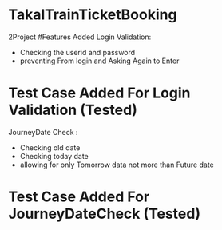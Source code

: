 # TakalTrainTicketBooking
2Project
#Features Added
Login Validation:
* Checking the userid and password 
* preventing From login and Asking Again to  Enter 
# Test Case Added For Login Validation (Tested)
JourneyDate Check :
* Checking old date 
* Checking today date 
* allowing for only Tomorrow data not more than Future date
# Test Case Added For JourneyDateCheck (Tested)
